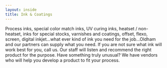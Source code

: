 ```yaml
---
layout: inside
title: Ink & Coatings
---
```

Process inks, special color match inks, UV curing inks, heatset / non-heatset, inks for special stocks, varnishes and coatings, offset, flexo, screen, digital inkjet...what ever kind of ink you need for the job...Oldham and our partners can supply what you need. If you are not sure what ink will work best for you, call us. Our staff will listen and recommend the right product for the purpose. Have something truly unusual? We have vendors who will help you develop a product to fit your process.
